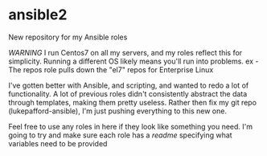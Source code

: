 # ansible2
New repository for my Ansible roles

*WARNING* I run Centos7 on all my servers, and my roles reflect this for simplicity.
Running a different OS likely means you'll run into problems. ex - The repos role
pulls down the "el7" repos for Enterprise Linux

I've gotten better with Ansible, and scripting, and wanted to redo a lot of functionality. A lot of previous roles didn't consistently abstract the data through templates, making them pretty useless.
Rather then fix my git repo (lukepafford-ansible), I'm just pushing everything to this new one. 

Feel free to use any roles in here if they look like something you need. I'm going to try and make sure each role has a *readme* specifying what variables need to be provided
